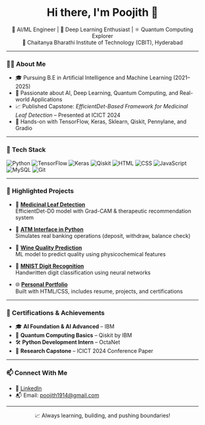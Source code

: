 <h1 align="center">Hi there, I'm Poojith 👋</h1>

<p align="center">
  🚀 AI/ML Engineer | 🧠 Deep Learning Enthusiast | ⚛️ Quantum Computing Explorer<br>
  📍 Chaitanya Bharathi Institute of Technology (CBIT), Hyderabad
</p>

---

### 🧑‍💻 About Me
- 🎓 Pursuing B.E in Artificial Intelligence and Machine Learning (2021–2025)
- 🔬 Passionate about AI, Deep Learning, Quantum Computing, and Real-world Applications
- 📈 Published Capstone: *EfficientDet-Based Framework for Medicinal Leaf Detection* – Presented at ICICT 2024
- 🧪 Hands-on with TensorFlow, Keras, Sklearn, Qiskit, Pennylane, and Gradio

---

### 🔨 Tech Stack
![Python](https://img.shields.io/badge/-Python-3776AB?logo=python&logoColor=white)
![TensorFlow](https://img.shields.io/badge/-TensorFlow-FF6F00?logo=tensorflow&logoColor=white)
![Keras](https://img.shields.io/badge/-Keras-D00000?logo=keras&logoColor=white)
![Qiskit](https://img.shields.io/badge/-Qiskit-6929C4?logo=qiskit)
![HTML](https://img.shields.io/badge/-HTML5-E34F26?logo=html5&logoColor=white)
![CSS](https://img.shields.io/badge/-CSS3-1572B6?logo=css3)
![JavaScript](https://img.shields.io/badge/-JavaScript-F7DF1E?logo=javascript&logoColor=black)
![MySQL](https://img.shields.io/badge/-MySQL-4479A1?logo=mysql)
![Git](https://img.shields.io/badge/-Git-F05032?logo=git&logoColor=white)

---

### 📂 Highlighted Projects

- 🔬 [**Medicinal Leaf Detection**](https://github.com/poojith1903/medicinal-leaf-detection)  
  EfficientDet-D0 model with Grad-CAM & therapeutic recommendation system

- 🏦 [**ATM Interface in Python**](https://github.com/poojith1903/ATM-interface)  
  Simulates real banking operations (deposit, withdraw, balance check)

- 🍷 [**Wine Quality Prediction**](https://github.com/poojith1903/wine-quality-prediction)  
  ML model to predict quality using physicochemical features

- 🧠 [**MNIST Digit Recognition**](https://github.com/poojith1903/mnst-dataset)  
  Handwritten digit classification using neural networks

- 🌐 [**Personal Portfolio**](https://github.com/poojith1903/poojith-portfolio)  
  Built with HTML/CSS, includes resume, projects, and certifications

---

### 📜 Certifications & Achievements
- 🎓 **AI Foundation & AI Advanced** – IBM
- 🧠 **Quantum Computing Basics** – Qiskit by IBM
- 🛠️ **Python Development Intern** – OctaNet
- 🧪 **Research Capstone** – ICICT 2024 Conference Paper

---

### 📫 Connect With Me
- 💼 [LinkedIn](https://www.linkedin.com/in/jangam-poojith-455a59294/)
- 📬 Email: poojith1914@gmail.com

---
<p align="center">
  📈 Always learning, building, and pushing boundaries!
</p>

